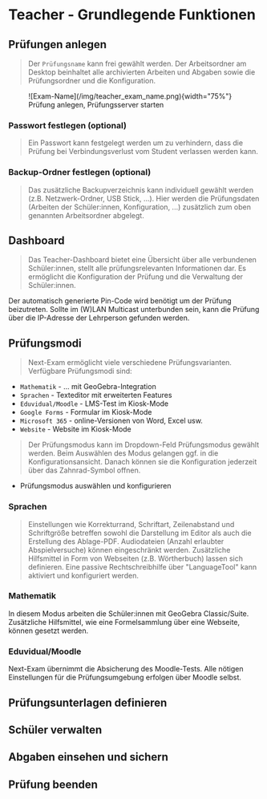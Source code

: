 # Teacher - Grundlegende Funktionen

## Prüfungen anlegen
> Der `Prüfungsname` kann frei gewählt werden. Der Arbeitsordner am Desktop beinhaltet alle archivierten Arbeiten und Abgaben sowie die Prüfungsordner und die Konfiguration.
<figure markdown="span">
    ![Exam-Name](/img/teacher_exam_name.png){width="75%"}
    <figcaption>Prüfung anlegen, Prüfungsserver starten</figcaption>
</figure>

### Passwort festlegen (optional)
> Ein Passwort kann festgelegt werden um zu verhindern, dass die Prüfung bei Verbindungsverlust vom Student verlassen werden kann.

### Backup-Ordner festlegen (optional)
> Das zusätzliche Backupverzeichnis kann individuell gewählt werden (z.B. Netzwerk-Ordner, USB Stick, ...). Hier werden die Prüfungsdaten (Arbeiten der Schüler:innen, Konfiguration, ...) zusätzlich zum oben genannten Arbeitsordner abgelegt.

## Dashboard
> Das Teacher-Dashboard bietet eine Übersicht über alle verbundenen Schüler:innen, stellt alle prüfungsrelevanten Informationen dar.
Es ermöglicht die Konfiguration der Prüfung und die Verwaltung der Schüler:innen.

Der automatisch generierte Pin-Code wird benötigt um der Prüfung beizutreten.
Sollte im (W)LAN Multicast unterbunden sein, kann die Prüfung über die IP-Adresse der Lehrperson gefunden werden.

## Prüfungsmodi
> Next-Exam ermöglicht viele verschiedene Prüfungsvarianten. Verfügbare Prüfungsmodi sind:

- `Mathematik` - ... mit GeoGebra-Integration
- `Sprachen` - Texteditor mit erweiterten Features
- `Eduvidual/Moodle` - LMS-Test im Kiosk-Mode
- `Google Forms` - Formular im Kiosk-Mode
- `Microsoft 365` - online-Versionen von Word, Excel usw.
- `Website` - Website im Kiosk-Mode

> Der Prüfungsmodus kann im Dropdown-Feld Prüfungsmodus gewählt werden. Beim Auswählen des Modus gelangen ggf. in die Konfigurationsansicht.
Danach können sie die Konfiguration jederzeit über das Zahnrad-Symbol offnen.

- Prüfungsmodus auswählen und konfigurieren

### Sprachen
> Einstellungen wie Korrekturrand, Schriftart, Zeilenabstand und Schriftgröße betreffen sowohl die Darstellung im Editor als auch die Erstellung des Ablage-PDF. Audiodateien (Anzahl erlaubter Abspielversuche) können eingeschränkt werden. Zusätzliche Hilfsmittel in Form von Webseiten (z.B. Wörtherbuch) lassen sich definieren. Eine passive Rechtschreibhilfe über "LanguageTool" kann aktiviert und konfiguriert werden.

### Mathematik
In diesem Modus arbeiten die Schüler:innen mit GeoGebra Classic/Suite. Zusätzliche Hilfsmittel, wie eine Formelsammlung über eine Webseite, können gesetzt werden.

### Eduvidual/Moodle
Next-Exam übernimmt die Absicherung des Moodle-Tests. Alle nötigen Einstellungen für die Prüfungsumgebung erfolgen über Moodle selbst.


## Prüfungsunterlagen definieren
## Schüler verwalten
## Abgaben einsehen und sichern
## Prüfung beenden
